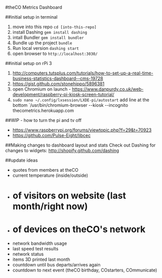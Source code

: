 #theCO Metrics Dashboard

##initial setup in terminal
1. move into this repo `cd [into-this-repo]`
1. install Dashing `gem install dashing`
1. intall Bundler `gem install bundler`
1. Bundle up the project `bundle`
1. Run local version `dashing start`
1. open browser to `http://localhost:3030/`

##initial setup on rPi 3
1. http://computers.tutsplus.com/tutorials/how-to-set-up-a-real-time-business-statistics-dashboard--cms-19728
1. https://gist.github.com/stonehippo/5896381
1. open Chromium on launch - https://www.danpurdy.co.uk/web-development/raspberry-pi-kiosk-screen-tutorial/
1. `sudo nano ~/.config/lxsession/LXDE-pi/autostart` add line at the bottom `/usr/bin/chromium-browser --kiosk --incognito thecometrics.herokuapp.com

##WIP - how to turn the pi and tv off
- https://www.raspberrypi.org/forums/viewtopic.php?f=29&t=70923
- https://github.com/Pulse-Eight/libcec

##Making changes to dashboard layout and stats
Check out Dashing for changes to widgets:
http://shopify.github.com/dashing


##update ideas
- quotes from members at theCO
- current temperature (inside/outside)
- # of visitors on website (last month/right now)
- # of devices on theCO's network
- network bandwidth usage
- last speed test results
- network status
- items 3D printed last month
- countdown until bus departs/arrives again
- countdown to next event (theCO birthday, COstarters, COmmunicate)
